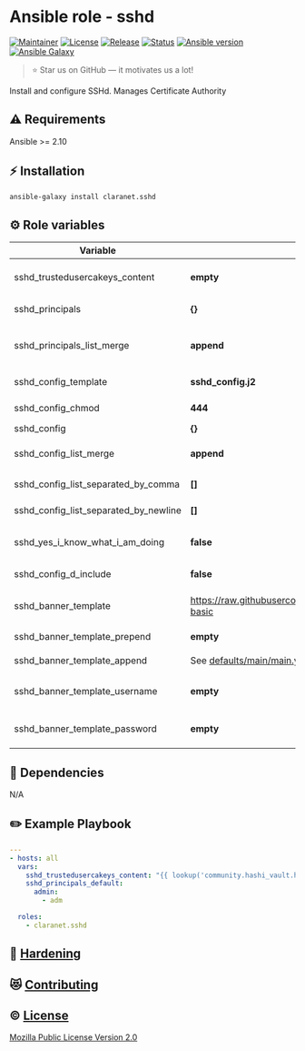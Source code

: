 # Ansible role - sshd
[![Maintainer](https://img.shields.io/badge/maintained%20by-claranet-e00000?style=flat-square)](https://www.claranet.fr/)
[![License](https://img.shields.io/github/license/claranet/ansible-role-sshd?style=flat-square)](LICENSE)
[![Release](https://img.shields.io/github/v/release/claranet/ansible-role-sshd?style=flat-square)](https://github.com/claranet/ansible-role-sshd/releases)
[![Status](https://img.shields.io/github/workflow/status/claranet/ansible-role-sshd/Ansible%20Molecule?style=flat-square&label=tests)](https://github.com/claranet/ansible-role-sshd/actions?query=workflow%3A%22Ansible+Molecule%22)
[![Ansible version](https://img.shields.io/badge/ansible-%3E%3D2.10-black.svg?style=flat-square&logo=ansible)](https://github.com/ansible/ansible)
[![Ansible Galaxy](https://img.shields.io/badge/ansible-galaxy-black.svg?style=flat-square&logo=ansible)](https://galaxy.ansible.com/claranet/sshd)


> :star: Star us on GitHub — it motivates us a lot!

Install and configure SSHd. Manages Certificate Authority

## :warning: Requirements

Ansible >= 2.10

## :zap: Installation

```bash
ansible-galaxy install claranet.sshd
```

## :gear: Role variables

Variable | Default value | Description
---------|---------------|------------
sshd_trustedusercakeys_content        | **empty**                                                               | Content of the Trusted User Keys Certificate Authority
sshd_principals                       | **{}**                                                                  | Content of [AuthorizedPrincipalsFile](https://man.openbsd.org/sshd_config#AuthorizedPrincipalsFile)
sshd_principals_list_merge            | **append**                                                              | How `sshd_principals` and `sshd_principals_default` are combined.
sshd_config_template                  | **sshd_config.j2**                                                      | Default template name for /etc/ssh/sshd_config
sshd_config_chmod                     | **444**                                                                 | Default mode for /etc/ssh/sshd_config
sshd_config                           | **{}**                                                                  | ssh config options
sshd_config_list_merge                | **append**                                                              | How `sshd_config` and `sshd_default_default` are combined.
sshd_config_list_separated_by_comma   | **[]**                                                                  | sshd_config options separated by coma
sshd_config_list_separated_by_newline | **[]**                                                                  | sshd_config options multi line splited
sshd_yes_i_know_what_i_am_doing       | **false**                                                               | by-pass check AuthorizedPrincipalsFile ends
sshd_config_d_include                 | **false**                                                               | Enable "Include config.d/*"
sshd_banner_template                  | https://raw.githubusercontent.com/claranet/motd/master/scripts/00-basic | Dynmaic MOTD template<br>Can be a URL or a local template
sshd_banner_template_prepend          | **empty**                                                               | Prepend raw content to `sshd_banner_template`
sshd_banner_template_append           | See [defaults/main/main.yml](defaults/main/main.yml)                    | Append raw content to `sshd_banner_template`
sshd_banner_template_username         | **empty**                                                               | Used when `sshd_banner_template` is an URL
sshd_banner_template_password         | **empty**                                                               | Used when `sshd_banner_template` is an URL

## :arrows_counterclockwise: Dependencies

N/A

## :pencil2: Example Playbook

```yaml
---
- hosts: all
  vars:
    sshd_trustedusercakeys_content: "{{ lookup('community.hashi_vault.hashi_vault', 'secret=secret/public_key') }}"
    sshd_principals_default:
      admin:
        - adm

  roles:
    - claranet.sshd
```

## :closed_lock_with_key: [Hardening](HARDENING.md)

## :heart_eyes_cat: [Contributing](CONTRIBUTING.md)

## :copyright: [License](LICENSE)

[Mozilla Public License Version 2.0](https://www.mozilla.org/en-US/MPL/2.0/)
